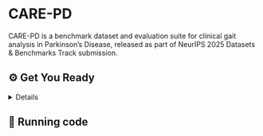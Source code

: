 # CARE-PD
CARE-PD is a benchmark dataset and evaluation suite for clinical gait analysis in Parkinson’s Disease, released as part of NeurIPS 2025 Datasets & Benchmarks Track submission.

## ⚙️ Get You Ready

<details>
  


```
git clone https://github.com/TaatiTeam/CARE-PD.git
cd CARE-PD
```
### 1️⃣ Install Dependencies

<!-- #### 🔹 Option 1: Install Using Conda (Recommended)
```
conda env create -n archgait -f environment.yml
conda activate archgait
``` -->

We tested our code on Python 3.9.21 and PyTorch 2.6.0

#### 🔹 Install Using Pip
```
python -m venv carepd
source carepd/bin/activate
pip install -r requirements.txt
pip install torch==2.6.0+cu118 torchvision==0.21.0+cu118 --index-url https://download.pytorch.org/whl/cu118
```


### 2️⃣ Datasets setup

### 3️⃣ Models and Dependencies

#### Download Pre-trained Models
```
bash prepare/download_models.sh # ToDo
```
</details>

## 🚀 Running code
</details>
